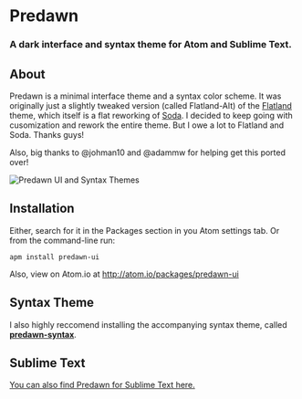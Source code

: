 # Predawn

### A dark interface and syntax theme for Atom and Sublime Text.

## About

Predawn is a minimal interface theme and a syntax color scheme. It was originally just a slightly tweaked version (called Flatland-Alt) of the [Flatland](https://github.com/thinkpixellab/flatland) theme, which itself is a flat reworking of [Soda](https://github.com/buymeasoda/soda-theme/). I decided to keep going with cusomization and rework the entire theme. But I owe a lot to Flatland and Soda. Thanks guys!

Also, big thanks to @johman10 and @adammw for helping get this ported over!

![Predawn UI and Syntax Themes](https://raw.githubusercontent.com/jamiewilson/predawn-ui/master/images/predawn-atom.png)


## Installation

Either, search for it in the Packages section in you Atom settings tab. Or from the command-line run:

	apm install predawn-ui

Also, view on Atom.io at http://atom.io/packages/predawn-ui

## Syntax Theme
I also highly reccomend installing the accompanying syntax theme, called [**predawn-syntax**](https://github.com/jamiewilson/predawn-syntax).

## Sublime Text
[You can also find Predawn for Sublime Text here.](https://github.com/jamiewilson/predawn)
